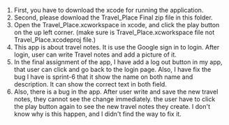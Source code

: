 1. First, you have to download the xcode for running the application.
2. Second, please download the Travel_Place Final zip file in this folder.
3. Open the Travel_Place.xcworkspace in xcode, and click the play button on the up left corner. (make sure is Travel_Place.xcworkspace file not Travel_Place.xcodeproj file.)
4. This app is about travel notes. It is use the Google sign in to login. After login, user can write Travel notes and add a picture of it.
5. In the final assignment of the app, I have add a log out button in my app, that user can click and go back to the login page. Also, I have fix the bug I have is sprint-6 that it show the name on both name and description. It can show the correct text in both field. 
6. Also, there is a bug in the app. After user write and save the new travel notes, they cannot see the change immediately. the user have to click the play button again to see the new travel notes they create. I don't know why is this happen, and I didn't find the way to fix it. 

